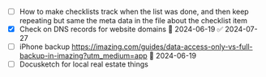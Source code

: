 
- [ ] How to make checklists track when the list was done, and then keep repeating but same the meta data in the file about the checklist item
- [x] Check on DNS records for website domains 📅 2024-06-19 ✅ 2024-07-27
- [ ] iPhone backup https://imazing.com/guides/data-access-only-vs-full-backup-in-imazing?utm_medium=app 📅 2024-06-19 
- [ ] Docusketch for local real estate things 